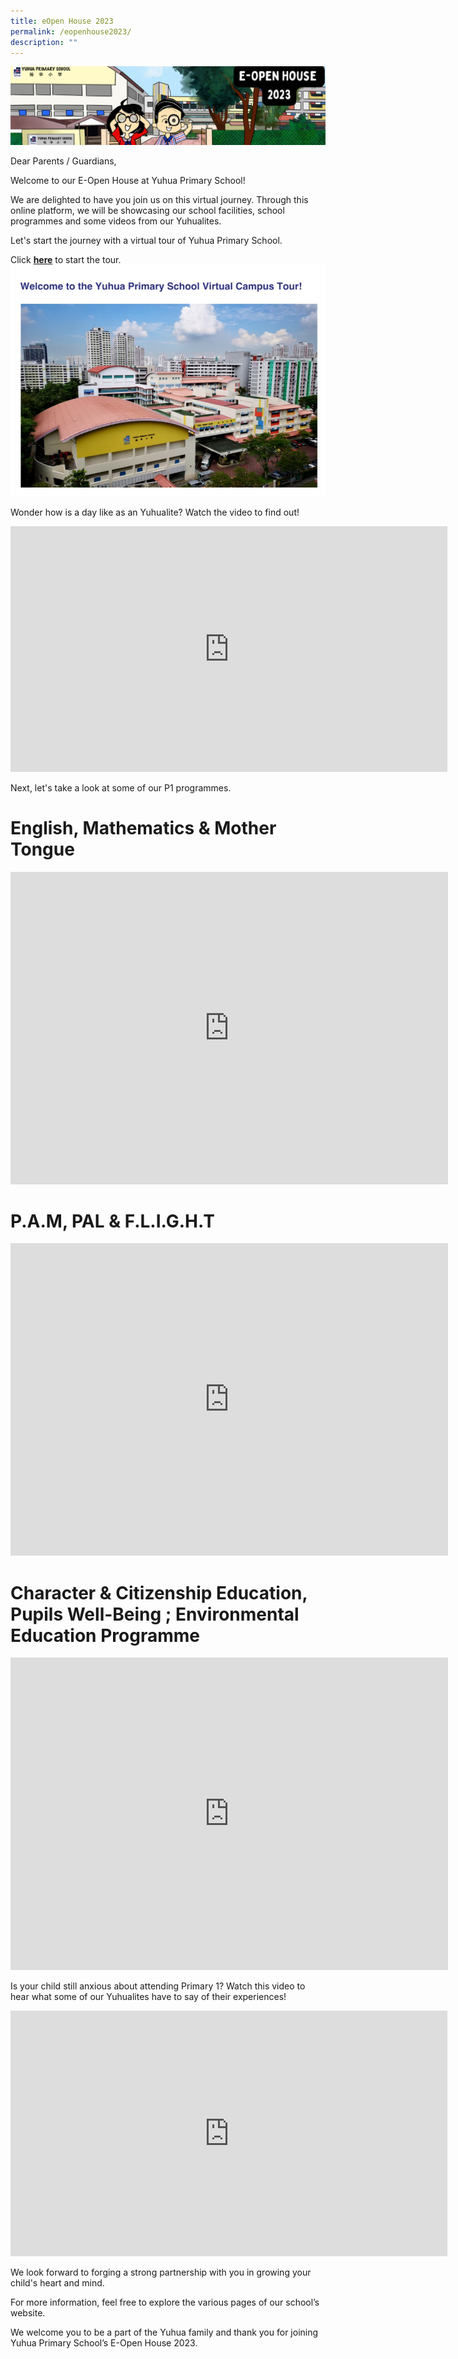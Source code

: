 ```yaml
---
title: eOpen House 2023
permalink: /eopenhouse2023/
description: ""
---
```

![](/images/e-open%20house%20banner%202.png)

Dear Parents / Guardians,

Welcome to our E-Open House at Yuhua Primary School! 

We are delighted to have you join us on this virtual journey.
Through this online platform, we will be showcasing our school facilities, school programmes and some videos from our Yuhualites. 

Let's start the journey with a virtual tour of Yuhua Primary School.

 Click **[here](https://4d.silversea-media.com/view/yuhuaps360tour/)** to start the tour.
![](/images/virtual%20tour%20pic.jpg)


Wonder how is a day like as an Yuhualite? Watch the video to find out! 

<iframe allowfullscreen="" allow="accelerometer; autoplay; clipboard-write; encrypted-media; gyroscope; picture-in-picture; web-share" frameborder="0" title="YouTube video player" src="https://www.youtube.com/embed/OO1fvqpXaiI" height="393" width="699"></iframe>


Next, let's take a look at some of our P1 programmes.

# English, Mathematics &amp; Mother Tongue

<iframe src="https://docs.google.com/presentation/d/e/2PACX-1vRpAZvV56GY2FXwBd1UrmPaeLhGVK89zFrjL0mBGpz955GwQs8hYPqtSdQTrBwyhEPYm5VzHYWeju8n/embed?start=false&amp;loop=false&amp;delayms=5000" frameborder="0" width="700" height="500" allowfullscreen="true"></iframe>

# P.A.M, PAL &amp; F.L.I.G.H.T
<iframe src="https://docs.google.com/presentation/d/e/2PACX-1vRLRPSt78d6GcaZlBbdpOv8UhT7DB9AGO8E6zzoL4gnfd2Pl4GEkZvLP_-g30J9Cj6oBtx626fU7ciE/embed?start=false&amp;loop=false&amp;delayms=5000" frameborder="0" width="700" height="500" allowfullscreen="true"></iframe>

# Character &amp; Citizenship Education, Pupils Well-Being ; Environmental Education Programme 

<iframe src="https://docs.google.com/presentation/d/e/2PACX-1vSclLacvmVZmpOy_o7WZMswNzYmrW7-P_31I4OrJgx6fSSIoTpYlOKOYcvF826gWt0ii-tEUfOF2rbi/embed?start=false&amp;loop=false&amp;delayms=5000" frameborder="0" width="700" height="500" allowfullscreen="true"></iframe>

Is your child still anxious about attending Primary 1? Watch this video to hear what some of our Yuhualites have to say of their experiences!

<iframe allowfullscreen="" allow="accelerometer; autoplay; clipboard-write; encrypted-media; gyroscope; picture-in-picture; web-share" frameborder="0" title="YouTube video player" src="https://www.youtube.com/embed/ohAARen5CgE" height="393" width="699"></iframe>

We look forward to forging a strong partnership with you in growing your child's heart and mind. 

For more information, feel free to explore the various pages of our school’s website.

We welcome you to be a part of the Yuhua family and thank you for joining Yuhua Primary School’s E-Open House 2023.